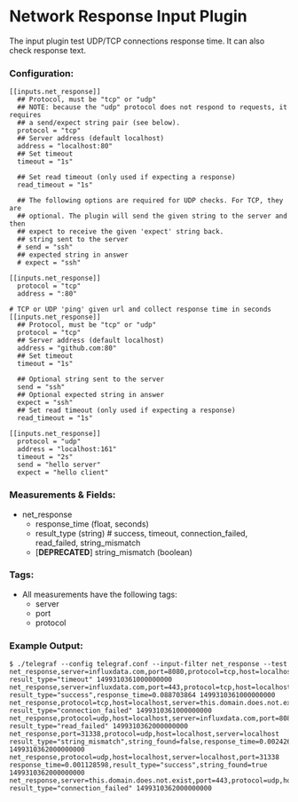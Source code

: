 # Network Response Input Plugin

The input plugin test UDP/TCP connections response time.
It can also check response text.

### Configuration:

```
[[inputs.net_response]]
  ## Protocol, must be "tcp" or "udp"
  ## NOTE: because the "udp" protocol does not respond to requests, it requires
  ## a send/expect string pair (see below).
  protocol = "tcp"
  ## Server address (default localhost)
  address = "localhost:80"
  ## Set timeout
  timeout = "1s"

  ## Set read timeout (only used if expecting a response)
  read_timeout = "1s"

  ## The following options are required for UDP checks. For TCP, they are
  ## optional. The plugin will send the given string to the server and then
  ## expect to receive the given 'expect' string back.
  ## string sent to the server
  # send = "ssh"
  ## expected string in answer
  # expect = "ssh"

[[inputs.net_response]]
  protocol = "tcp"
  address = ":80"

# TCP or UDP 'ping' given url and collect response time in seconds
[[inputs.net_response]]
  ## Protocol, must be "tcp" or "udp"
  protocol = "tcp"
  ## Server address (default localhost)
  address = "github.com:80"
  ## Set timeout
  timeout = "1s"

  ## Optional string sent to the server
  send = "ssh"
  ## Optional expected string in answer
  expect = "ssh"
  ## Set read timeout (only used if expecting a response)
  read_timeout = "1s"

[[inputs.net_response]]
  protocol = "udp"
  address = "localhost:161"
  timeout = "2s"
  send = "hello server"
  expect = "hello client"
```

### Measurements & Fields:

- net_response
    - response_time (float, seconds)
    - result_type (string) # success, timeout, connection_failed, read_failed, string_mismatch
    - [**DEPRECATED**] string_mismatch (boolean)

### Tags:

- All measurements have the following tags:
    - server
    - port
    - protocol

### Example Output:

```
$ ./telegraf --config telegraf.conf --input-filter net_response --test
net_response,server=influxdata.com,port=8080,protocol=tcp,host=localhost result_type="timeout" 1499310361000000000
net_response,server=influxdata.com,port=443,protocol=tcp,host=localhost result_type="success",response_time=0.088703864 1499310361000000000
net_response,protocol=tcp,host=localhost,server=this.domain.does.not.exist,port=443 result_type="connection_failed" 1499310361000000000
net_response,protocol=udp,host=localhost,server=influxdata.com,port=8080 result_type="read_failed" 1499310362000000000
net_response,port=31338,protocol=udp,host=localhost,server=localhost result_type="string_mismatch",string_found=false,response_time=0.00242682 1499310362000000000
net_response,protocol=udp,host=localhost,server=localhost,port=31338 response_time=0.001128598,result_type="success",string_found=true 1499310362000000000
net_response,server=this.domain.does.not.exist,port=443,protocol=udp,host=localhost result_type="connection_failed" 1499310362000000000
```
